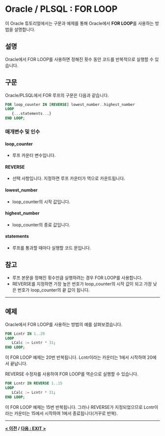 # Oracle / PLSQL : FOR LOOP
이 Oracle 튜토리얼에서는 구문과 예제를 통해 Oracle에서 **FOR LOOP**를 사용하는 방법을 설명합니다.

## 설명
Oracle에서 FOR LOOP를 사용하면 정해진 횟수 동안 코드를 반복적으로 실행할 수 있습니다.

## 구문
Oracle/PLSQL에서 FOR 루프의 구문은 다음과 같습니다.
```sql
FOR loop_counter IN [REVERSE] lowest_number..highest_number
LOOP
   {...statements...}
END LOOP;
```
### 매개변수 및 인수
#### **loop_counter**
- 루프 카운터 변수입니다.
#### **REVERSE**
- 선택 사항입니다. 지정하면 루프 카운터가 역으로 카운트됩니다.
#### **lowest_number**
- loop_counter의 시작 값입니다.
#### **highest_number**
- loop_counter의 종료 값입니다.
#### **statements**
- 루프를 통과할 때마다 실행할 코드 문입니다.

## 참고
- 루프 본문을 정해진 횟수만큼 실행하려는 경우 FOR LOOP를 사용합니다.
- REVERSE를 지정하면 가장 높은 번호가 loop_counter의 시작 값이 되고 가장 낮은 번호가 loop_counter의 끝 값이 됩니다.

---
## 예제
Oracle에서 FOR LOOP를 사용하는 방법의 예를 살펴보겠습니다.
```sql
FOR Lcntr IN 1..20
LOOP
   LCalc := Lcntr * 31;
END LOOP;
```
이 FOR LOOP 예제는 20번 반복됩니다. Lcntr이라는 카운터는 1에서 시작하여 20에서 끝납니다.

REVERSE 수정자를 사용하여 FOR LOOP를 역순으로 실행할 수 있습니다.
```sql
FOR Lcntr IN REVERSE 1..15
LOOP
   LCalc := Lcntr * 31;
END LOOP;
```
이 FOR LOOP 예제는 15번 반복됩니다. 그러나 REVERSE가 지정되었으므로 Lcntr이라는 카운터는 15에서 시작하여 1에서 종료됩니다(거꾸로 반복).

---
**[< 이전](WHILE_LOOP.md) / [다음 : EXIT >](EXIT.md)**